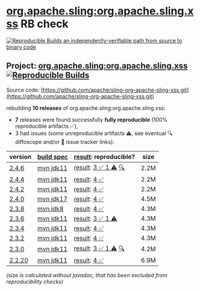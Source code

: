 [org.apache.sling:org.apache.sling.xss](https://central.sonatype.com/artifact/org.apache.sling/org.apache.sling.xss/versions) RB check
=======

[![Reproducible Builds](https://reproducible-builds.org/images/logos/rb.svg) an independently-verifiable path from source to binary code](https://reproducible-builds.org/)

## Project: [org.apache.sling:org.apache.sling.xss](https://central.sonatype.com/artifact/org.apache.sling/org.apache.sling.xss/versions) [![Reproducible Builds](https://img.shields.io/endpoint?url=https://raw.githubusercontent.com/jvm-repo-rebuild/reproducible-central/master/content/org/apache/sling/org.apache.sling.xss/badge.json)](https://github.com/jvm-repo-rebuild/reproducible-central/blob/master/content/org/apache/sling/org.apache.sling.xss/README.md)

Source code: [https://github.com/apache/sling-org-apache-sling-xss.git](https://github.com/apache/sling-org-apache-sling-xss.git)

rebuilding **10 releases** of org.apache.sling:org.apache.sling.xss:
- **7** releases were found successfully **fully reproducible** (100% reproducible artifacts :white_check_mark:),
- 3 had issues (some unreproducible artifacts :warning:, see eventual :mag: diffoscope and/or :memo: issue tracker links):

| version | [build spec](/BUILDSPEC.md) | [result](https://reproducible-builds.org/docs/jvm/): reproducible? | size |
| -- | --------- | ------ | -- |
| [2.4.6](https://central.sonatype.com/artifact/org.apache.sling/org.apache.sling.xss/2.4.6/pom) | [mvn jdk11](org.apache.sling.xss-2.4.6.buildspec) | [result](org.apache.sling.xss-2.4.6.buildinfo): [3 :white_check_mark:  1 :warning:](org.apache.sling.xss-2.4.6.buildcompare) [:mag:](org.apache.sling.xss-2.4.6.diffoscope) | 2.2M |
| [2.4.4](https://central.sonatype.com/artifact/org.apache.sling/org.apache.sling.xss/2.4.4/pom) | [mvn jdk11](org.apache.sling.xss-2.4.4.buildspec) | [result](org.apache.sling.xss-2.4.4.buildinfo): [4 :white_check_mark: ](org.apache.sling.xss-2.4.4.buildcompare) | 2.2M |
| [2.4.2](https://central.sonatype.com/artifact/org.apache.sling/org.apache.sling.xss/2.4.2/pom) | [mvn jdk11](org.apache.sling.xss-2.4.2.buildspec) | [result](org.apache.sling.xss-2.4.2.buildinfo): [4 :white_check_mark: ](org.apache.sling.xss-2.4.2.buildcompare) | 2.2M |
| [2.4.0](https://central.sonatype.com/artifact/org.apache.sling/org.apache.sling.xss/2.4.0/pom) | [mvn jdk17](org.apache.sling.xss-2.4.0.buildspec) | [result](org.apache.sling.xss-2.4.0.buildinfo): [4 :white_check_mark: ](org.apache.sling.xss-2.4.0.buildcompare) | 4.5M |
| [2.3.8](https://central.sonatype.com/artifact/org.apache.sling/org.apache.sling.xss/2.3.8/pom) | [mvn jdk8](org.apache.sling.xss-2.3.8.buildspec) | [result](org.apache.sling.xss-2.3.8.buildinfo): [4 :white_check_mark: ](org.apache.sling.xss-2.3.8.buildcompare) | 4.3M |
| [2.3.6](https://central.sonatype.com/artifact/org.apache.sling/org.apache.sling.xss/2.3.6/pom) | [mvn jdk11](org.apache.sling.xss-2.3.6.buildspec) | [result](org.apache.sling.xss-2.3.6.buildinfo): [3 :white_check_mark:  1 :warning:](org.apache.sling.xss-2.3.6.buildcompare) | 4.3M |
| [2.3.4](https://central.sonatype.com/artifact/org.apache.sling/org.apache.sling.xss/2.3.4/pom) | [mvn jdk11](org.apache.sling.xss-2.3.4.buildspec) | [result](org.apache.sling.xss-2.3.4.buildinfo): [4 :white_check_mark: ](org.apache.sling.xss-2.3.4.buildcompare) | 4.3M |
| [2.3.2](https://central.sonatype.com/artifact/org.apache.sling/org.apache.sling.xss/2.3.2/pom) | [mvn jdk11](org.apache.sling.xss-2.3.2.buildspec) | [result](org.apache.sling.xss-2.3.2.buildinfo): [4 :white_check_mark: ](org.apache.sling.xss-2.3.2.buildcompare) | 4.3M |
| [2.3.0](https://central.sonatype.com/artifact/org.apache.sling/org.apache.sling.xss/2.3.0/pom) | [mvn jdk11](org.apache.sling.xss-2.3.0.buildspec) | [result](org.apache.sling.xss-2.3.0.buildinfo): [3 :white_check_mark:  1 :warning:](org.apache.sling.xss-2.3.0.buildcompare) [:mag:](org.apache.sling.xss-2.3.0.diffoscope) | 4.2M |
| [2.2.20](https://central.sonatype.com/artifact/org.apache.sling/org.apache.sling.xss/2.2.20/pom) | [mvn jdk11](org.apache.sling.xss-2.2.20.buildspec) | [result](org.apache.sling.xss-2.2.20.buildinfo): [4 :white_check_mark: ](org.apache.sling.xss-2.2.20.buildcompare) | 6.9M |

<i>(size is calculated without javadoc, that has been excluded from reproducibility checks)</i>
